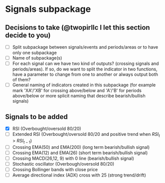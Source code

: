 # Signals subpackage

## Decisions to take (@twopirllc I let this section decide to you)

- [ ] Split subpackage between signals/events and periods/areas or to have only one subpackage
- [ ] Name of subpackage(s)
- [ ] For each signal can we have two kind of outputs? (crossing signals and periods/areas). If so, do we want to split the indicator in two functions, have a parameter to change from one to another or always output both of them?
- [ ] General naming of indicators created in this subpackage (for example mark 'XA'/'XB' for crossing above/below and 'A'/'B' for periods above/below or more splicit naming that describe bearish/bullish signals)

## Signals to be added

- [x] RSI (Overbought/oversold 80/20)
- [ ] Extended RSI (Overbought/oversold 80/20 and positive trend when $RSI_t$ > $RSI_{t-1}$)
- [ ] Crossing EMA(50) and EMA(200) (long term bearish/bullish signal)
- [ ] Crossing EMA(12) and EMA(26) (short term bearish/bullish signal)
- [ ] Crossing MACD(26,12, 9) with 0 line (bearish/bullish signal)
- [ ] Stochastic oscillator (Overbough/oversold 80/20)
- [ ] Crossing Bollinger bands with close price
- [ ] Average directional index (ADX) cross with 25 (strong trend/drift)
